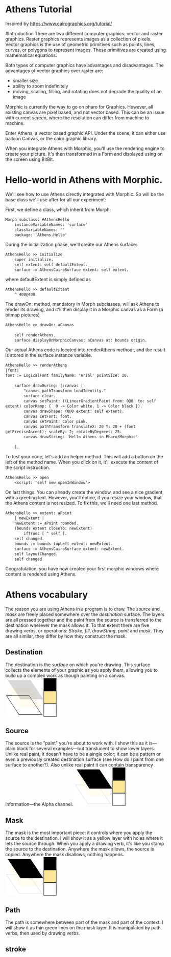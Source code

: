 # Athens Tutorial
Inspired by https://www.cairographics.org/tutorial/

#Introduction
There are two different computer graphics: vector and raster graphics. 
Raster graphics represents images as a collection of pixels. Vector graphics 
is the use of geometric primitives such as points, lines, curves, or polygons 
to represent images. These primitives are created using mathematical equations.

Both types of computer graphics have advantages and disadvantages. 
The advantages of vector graphics over raster are:
 *   smaller size
 *  ability to zoom indefinitely
 *  moving, scaling, filling, and rotating does not degrade the quality of an image

Morphic is currently the way to go on pharo for Graphics. However, all existing canvas
are pixel based, and not vector based. This can be an issue with current screen,
where the resolution can differ from machine to machine.

Enter Athens, a vector based graphic API. Under the scene, it can either use
balloon Canvas, or the cairo graphic library.

When you integrate Athens with Morphic, you'll use the rendering engine to 
create your picture. It's then transformed in a Form and displayed using on 
the screen using BitBlt.

# Hello-world in Athens with Morphic.
We'll see how to use Athens directly integrated with Morphic. So will be the 
base class we'll use after for all our experiment:

First, we define a class, which inherit from Morph:
```smalltalk
Morph subclass: #AthensHello
	instanceVariableNames: 'surface'
	classVariableNames: ''
	package: 'Athens-Hello'
```

During the initialization phase, we'll create our Athens surface:
```smalltalk
AthensHello >> initialize
	super initialize.
	self extent: self defaultExtent.
	surface := AthensCairoSurface extent: self extent.
```
where defaultExtent is simply defined as
```smalltalk
AthensHello >> defaultExtent
	^ 400@400
```
The drawOn: method, mandatory in Morph subclasses, will ask Athens to render
its drawing, and it'll then display it in a Morphic canvas as a Form (a bitmap 
pictures)

```
AthensHello >> drawOn: aCanvas

	self renderAthens.
	surface displayOnMorphicCanvas: aCanvas at: bounds origin.
```

Our actual Athens code is located into renderAthens method:, and the result is
stored in the surface instance variable.
```smalltalk
AthensHello >> renderAthens
|font|
font := LogicalFont familyName: 'Arial' pointSize: 10.

	surface drawDuring: [:canvas | 
		"canvas pathTransform loadIdentity."
		surface clear. 
		canvas setPaint: ((LinearGradientPaint from: 0@0  to: self extent) colorRamp: {  0 -> Color white. 1 -> Color black }).
		canvas drawShape: (0@0 extent: self extent). 
		canvas setFont: font. 
		canvas setPaint: Color pink.
		canvas pathTransform translateX: 20 Y: 20 + (font getPreciseAscent); scaleBy: 2; rotateByDegrees: 25.
		canvas drawString: 'Hello Athens in Pharo/Morphic'
		
	].
```
To test your code, let's add an helper method. This will add a button on the left
of the method name. When you click on it, it'll execute the content of the 
script instruction.
```smalltalk
AthensHello >> open
	<script: 'self new openInWindow'>
```
On last things. You can already create the window, and see a nice gradient, with 
a greeting text. However, you'll notice, if you resize your window, that the 
Athens content is not resized. To fix this, we'll need one last method.
```smalltalk
AthensHello >> extent: aPoint
	| newExtent |
	newExtent := aPoint rounded.
	(bounds extent closeTo: newExtent)
		ifTrue: [ ^ self ].
	self changed.
	bounds := bounds topLeft extent: newExtent.
	surface := AthensCairoSurface extent: newExtent.
	self layoutChanged.
	self changed
```

Congratulation, you have now created your first morphic windows where content
is rendered using Athens.

# Athens vocabulary

The reason you are using Athens in a program is to draw. 
The *source* and *mask* are freely placed somewhere over the *destination* surface. 
The layers are all pressed together and the paint from the source is 
transferred to the destination wherever the mask allows it. To that extent there 
are five drawing verbs, or operations: *Stroke*, *fill*, *drawString*, *paint*
and *mask*. They are all similar, they differ by how they construct the mask.

## Destination
The destination is the *surface* on which you're drawing. This surface collects 
the elements of your graphic as you apply them, allowing you to build up a 
complex work as though painting on a canvas.
![Athens destination](/media/destination.png)

## Source
The source is the "paint" you're about to work with. I show this as it is—plain 
black for several examples—but translucent to show lower layers. Unlike real 
paint, it doesn't have to be a single color; it can be a pattern or even a 
previously created destination surface (see How do I paint from one surface to 
another?). Also unlike real paint it can contain transparency information—the 
Alpha channel.
![Athens source](/media/source.png)

## Mask
The mask is the most important piece: it controls where you apply the source to 
the destination. I will show it as a yellow layer with holes where it lets the 
source through. When you apply a drawing verb, it's like you stamp the source 
to the destination. Anywhere the mask allows, the source is copied. Anywhere 
the mask disallows, nothing happens.
![Athens mask](/media/source.png)

## Path
The path is somewhere between part of the mask and part of the context. 
I will show it as thin green lines on the mask layer. It is manipulated by path 
verbs, then used by drawing verbs.

## stroke